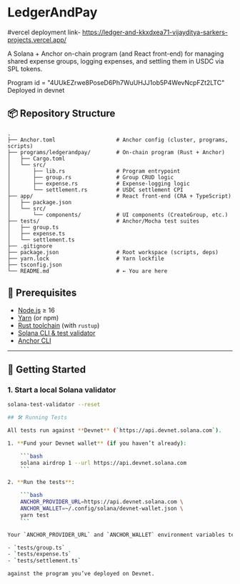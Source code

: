# LedgerAndPay

#vercel deployment link- https://ledger-and-kkxdxea71-vijayditya-sarkers-projects.vercel.app/

A Solana + Anchor on-chain program (and React front-end) for managing shared expense groups, logging expenses, and settling them in USDC via SPL tokens.

Program id = "4UUkEZrwe8PoseD6Ph7WuUHJJ1ob5P4WevNcpFZt2LTC" Deployed in devnet

## 📦 Repository Structure

```text
.
├── Anchor.toml                   # Anchor config (cluster, programs, scripts)
├── programs/ledgerandpay/        # On-chain program (Rust + Anchor)
│   ├── Cargo.toml
│   └── src/
│       ├── lib.rs                # Program entrypoint
│       ├── group.rs              # Group CRUD logic
│       ├── expense.rs            # Expense-logging logic
│       └── settlement.rs         # USDC settlement CPI
├── app/                          # React front-end (CRA + TypeScript)
│   ├── package.json
│   └── src/
│       └── components/           # UI components (CreateGroup, etc.)
├── tests/                        # Anchor/Mocha test suites
│   ├── group.ts
│   ├── expense.ts
│   └── settlement.ts
├── .gitignore
├── package.json                  # Root workspace (scripts, deps)
├── yarn.lock                     # Yarn lockfile
├── tsconfig.json
└── README.md                     # ← You are here

```

## 🔑 Prerequisites

- [Node.js](https://nodejs.org) ≥ 16  
- [Yarn](https://yarnpkg.com/) (or npm)  
- [Rust toolchain](https://www.rust-lang.org/tools/install) (with `rustup`)  
- [Solana CLI & test validator](https://docs.solana.com/cli/install-solana-cli-tools)  
- [Anchor CLI](https://www.anchor-lang.com/docs/installation)  

---

## 🚀 Getting Started

### 1. Start a local Solana validator

```bash
solana-test-validator --reset

## 🛠️ Running Tests

All tests run against **Devnet** (`https://api.devnet.solana.com`).

1. **Fund your Devnet wallet** (if you haven’t already):

    ```bash
    solana airdrop 1 --url https://api.devnet.solana.com
    ```

2. **Run the tests**:

    ```bash
    ANCHOR_PROVIDER_URL=https://api.devnet.solana.com \
    ANCHOR_WALLET=~/.config/solana/devnet-wallet.json \
    yarn test
    ```

Your `ANCHOR_PROVIDER_URL` and `ANCHOR_WALLET` environment variables tell Anchor to point at Devnet and use your test‐wallet keypair. The `yarn test` script will then run:

- `tests/group.ts`  
- `tests/expense.ts`  
- `tests/settlement.ts`  

against the program you’ve deployed on Devnet.  

